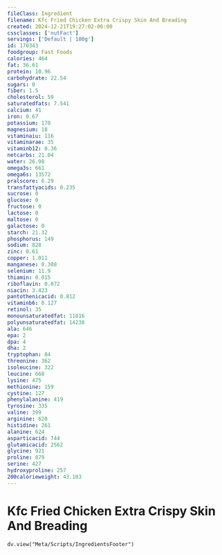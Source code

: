 ```yaml
---
fileClass: Ingredient
filename: Kfc Fried Chicken Extra Crispy Skin And Breading
created: 2024-12-21T19:27:02-06:00
cssclasses: ['nutFact']
servings: ['Default | 100g']
id: 170343
foodgroup: Fast Foods
calories: 464
fat: 36.61
protein: 10.96
carbohydrate: 22.54
sugars: 0
fiber: 1.5
cholesterol: 59
saturatedfats: 7.541
calcium: 41
iron: 0.67
potassium: 170
magnesium: 18
vitaminaiu: 116
vitaminarae: 35
vitaminb12: 0.36
netcarbs: 21.04
water: 26.98
omega3s: 661
omega6s: 13572
pralscore: 6.29
transfattyacids: 0.235
sucrose: 0
glucose: 0
fructose: 0
lactose: 0
maltose: 0
galactose: 0
starch: 21.32
phosphorus: 149
sodium: 828
zinc: 0.61
copper: 1.011
manganese: 0.308
selenium: 11.9
thiamin: 0.015
riboflavin: 0.072
niacin: 3.423
pantothenicacid: 0.812
vitaminb6: 0.127
retinol: 35
monounsaturatedfat: 11816
polyunsaturatedfat: 14238
ala: 646
epa: 2
dpa: 4
dha: 2
tryptophan: 84
threonine: 362
isoleucine: 322
leucine: 668
lysine: 475
methionine: 159
cystine: 127
phenylalanine: 419
tyrosine: 335
valine: 399
arginine: 620
histidine: 261
alanine: 624
asparticacid: 744
glutamicacid: 2562
glycine: 921
proline: 879
serine: 427
hydroxyproline: 257
200calorieweight: 43.103
---
```


# Kfc Fried Chicken Extra Crispy Skin And Breading

```dataviewjs
dv.view("Meta/Scripts/IngredientsFooter")
```